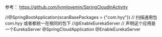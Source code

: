 
参考：
https://github.com/lynnlovemin/SpringCloudInActivity


//@SpringBootApplication(scanBasePackages = {"com.hyy"}) // 扫描通用包com.hyy 或者都统一在相同的包下
//@EnableEurekaServer // 声明这个应用是一个EurekaServer
@SpringCloudApplication
@EnableEurekaServer
